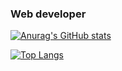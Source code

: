 ### Web developer

[![Anurag's GitHub stats](https://github-readme-stats.vercel.app/api?username=estromenko)](https://github.com/anuraghazra/github-readme-stats)

[![Top Langs](https://github-readme-stats.vercel.app/api/top-langs/?username=estromenko)](https://github.com/anuraghazra/github-readme-stats)
